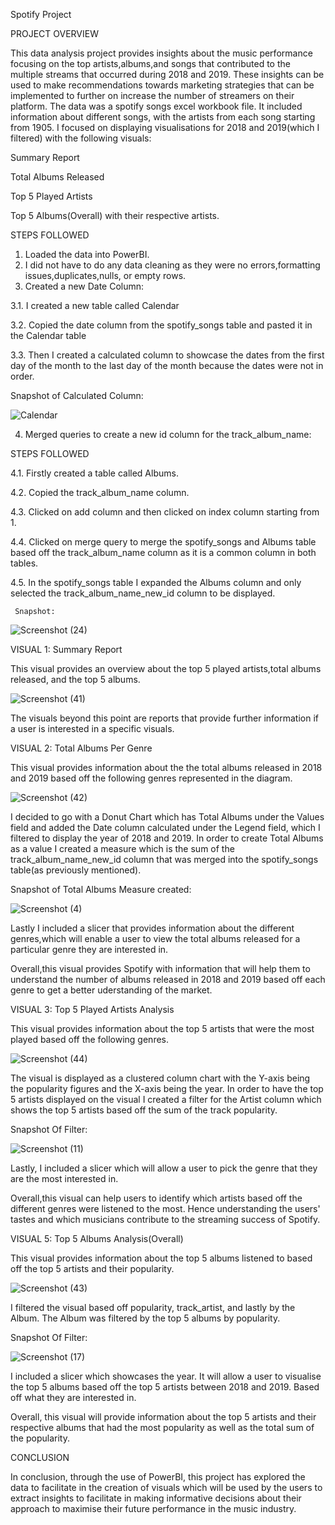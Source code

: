 Spotify Project


PROJECT OVERVIEW


This data analysis project provides insights about the music performance focusing on the top artists,albums,and songs that contributed to the multiple streams that occurred during 2018 and 2019. These insights can be used to make recommendations towards marketing strategies that can be implemented to further on increase the number of streamers on their platform.
The data was a spotify songs excel workbook file. It included information about different songs, with the artists from each song starting from 1905. 
I focused on displaying visualisations for 2018 and 2019(which I filtered) with the following visuals:

Summary Report

Total Albums Released

Top 5 Played Artists

Top 5 Albums(Overall) with their respective artists. 

STEPS FOLLOWED
1. Loaded the data into PowerBI.
2. I did not have to do any data cleaning as they were no errors,formatting issues,duplicates,nulls, or empty rows.
3. Created a new Date Column:
   
 3.1. I created a new table called Calendar
 
 3.2. Copied the date column from the spotify_songs table and pasted it in the Calendar table
 
 3.3. Then I created a calculated column to showcase the dates from the first day of the month to the last day of 
   the month because the dates were not in order.
   
   Snapshot of Calculated Column:


   
  ![Calendar](https://github.com/khelz424/Spotify-Project/assets/141655852/81dac18d-0e7b-4e4d-82f4-727fa0c8e522)

4. Merged queries to create a new id column for the track_album_name:


  STEPS FOLLOWED

  
   4.1. Firstly created a table called Albums.


   4.2. Copied the track_album_name column.


   4.3. Clicked on add column and then clicked on index column starting from 1.
  
  
   4.4. Clicked on merge query to merge the spotify_songs and Albums table based off the track_album_name column as 
       it is a common column in both tables.


   4.5. In the spotify_songs table I expanded the Albums column and only selected the track_album_name_new_id 
       column to be displayed.


     Snapshot:


![Screenshot (24)](https://github.com/khelz424/Spotify-Project/assets/141655852/03220659-d0d9-4bb5-a8ad-eba57c7e53ad)


VISUAL 1: Summary Report

This visual provides an overview about the top 5 played artists,total albums released, and the top 5 albums.


![Screenshot (41)](https://github.com/user-attachments/assets/127c331f-dbf6-43c0-9ee8-181c69178565)




The visuals beyond this point are reports that provide further information if a user is interested in a specific visuals.

VISUAL 2: Total Albums Per Genre


This visual provides information about the the total albums released in 2018 and 2019 based off the following genres represented in the diagram. 

![Screenshot (42)](https://github.com/user-attachments/assets/55a6b1cf-fbd6-4d5a-8323-705fc449b18a)





I decided to go with a Donut Chart which has Total Albums under the Values field and added the Date column calculated under the Legend field, which I filtered to display the year of 2018 and 2019.
In order to create Total Albums as a value I created a measure which is the sum of the track_album_name_new_id column that was merged into the spotify_songs table(as previously mentioned).

Snapshot of Total Albums Measure created:


![Screenshot (4)](https://github.com/khelz424/Spotify-Project/assets/141655852/7946c674-501a-4215-9e13-44b5b08e37d9)



Lastly I included a slicer that provides information about the different genres,which will enable a user to view the total albums released for a particular genre they are interested in.


Overall,this visual provides Spotify with information that will help them to understand the number of albums released in 2018 and 2019 based off each genre to get a better uderstanding of the market.

VISUAL 3: Top 5 Played Artists Analysis


This visual provides information about the top 5 artists that were the most played based off the following genres.

![Screenshot (44)](https://github.com/user-attachments/assets/a5ab2de8-e49a-492b-a0fa-ef079cff9de4)


The visual is displayed as a clustered column chart with the Y-axis being the popularity figures and the X-axis being the year. 
In order to have the top 5 artists displayed on the visual I created a filter for the Artist column which shows the top 5 artists based off the sum of the track popularity. 

Snapshot Of Filter:


![Screenshot (11)](https://github.com/khelz424/Spotify-Project/assets/141655852/47e11727-3e03-4acc-9af1-186f3c36434e)

Lastly,  I included a slicer which will allow a user to pick the genre that they are the most interested in.


Overall,this visual can help users to identify which artists based off the different genres were listened to the most. Hence understanding the users' tastes and which musicians contribute to the streaming success of Spotify.

VISUAL 5: Top 5 Albums Analysis(Overall)


This visual provides information about the top 5 albums listened to based off the top 5 artists and their popularity.

![Screenshot (43)](https://github.com/user-attachments/assets/52838dff-cad1-4141-8948-99bdcecb9e12)


I filtered the visual based off popularity, track_artist, and lastly by the Album. The Album was filtered by the top 5 albums by popularity.

Snapshot Of Filter:


![Screenshot (17)](https://github.com/khelz424/Spotify-Project/assets/141655852/78cad3e8-7ae3-44b7-83f2-cbaa28f58014)


I included a slicer which showcases the year. It will allow a user to visualise the top 5 albums based off the top 5 artists between 2018 and 2019. Based off what they are interested in.


Overall, this visual will provide information about the top 5 artists and their respective albums that had the most popularity as well as the total sum of the popularity.


CONCLUSION

In conclusion, through the use of PowerBI, this project has explored the data to facilitate in the creation of visuals which will be used by the users to extract insights to facilitate in making informative decisions about their approach to maximise their future performance in the music industry.
